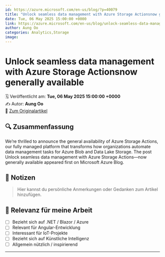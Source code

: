 ```yaml
---
id: https://azure.microsoft.com/en-us/blog/?p=40079
title: "Unlock seamless data management with Azure Storage Actionsnow generally available"
date: Tue, 06 May 2025 15:00:00 +0000
link: https://azure.microsoft.com/en-us/blog/unlock-seamless-data-management-with-azure-storage-actions-now-generally-available/
author: Aung Oo
categories: Analytics,Storage
image: 
---
```


# Unlock seamless data management with Azure Storage Actionsnow generally available

🗓️ Veröffentlicht am: **Tue, 06 May 2025 15:00:00 +0000**  
✍️ Autor: **Aung Oo**  
🔗 [Zum Originalartikel](https://azure.microsoft.com/en-us/blog/unlock-seamless-data-management-with-azure-storage-actions-now-generally-available/)

## 🔍 Zusammenfassung

We’re thrilled to announce the general availability of Azure Storage Actions, our fully managed platform that transforms how organizations automate data management tasks for Azure Blob and Data Lake Storage. The post Unlock seamless data management with Azure Storage Actions—now generally available appeared first on Microsoft Azure Blog. 

## 📌 Notizen

> Hier kannst du persönliche Anmerkungen oder Gedanken zum Artikel hinzufügen.

## 🧠 Relevanz für meine Arbeit

- [ ] Bezieht sich auf .NET / Blazor / Azure
- [ ] Relevant für Angular-Entwicklung
- [ ] Interessant für IoT-Projekte
- [ ] Bezieht sich auf Künstliche Intelligenz
- [ ] Allgemein nützlich / inspirierend

---
